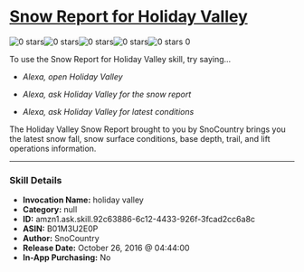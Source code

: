 # [Snow Report for Holiday Valley](http://alexa.amazon.com/#skills/amzn1.ask.skill.92c63886-6c12-4433-926f-3fcad2cc6a8c)
![0 stars](../../images/ic_star_border_black_18dp_1x.png)![0 stars](../../images/ic_star_border_black_18dp_1x.png)![0 stars](../../images/ic_star_border_black_18dp_1x.png)![0 stars](../../images/ic_star_border_black_18dp_1x.png)![0 stars](../../images/ic_star_border_black_18dp_1x.png) 0

To use the Snow Report for Holiday Valley skill, try saying...

* *Alexa, open Holiday Valley*

* *Alexa, ask Holiday Valley for the snow report*

* *Alexa, ask Holiday Valley for latest conditions*

The Holiday Valley Snow Report brought to you by SnoCountry brings you the latest snow fall, snow surface conditions,  base depth, trail, and lift operations information.

***

### Skill Details

* **Invocation Name:** holiday valley
* **Category:** null
* **ID:** amzn1.ask.skill.92c63886-6c12-4433-926f-3fcad2cc6a8c
* **ASIN:** B01M3U2E0P
* **Author:** SnoCountry
* **Release Date:** October 26, 2016 @ 04:44:00
* **In-App Purchasing:** No
